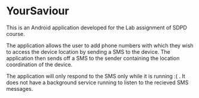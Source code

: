 # YourSaviour
This is an Android application developed for the Lab assignment of SDPD course.

The application allows the user to add phone numbers with which they wish to access the device location by sending a SMS to the device.
The application then sends off a SMS to the sender containing the location coordination of the device.

The application will only respond to the SMS only while it is running :( . It does not have a background service running to listen to the
recieved SMS messages.
